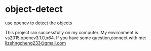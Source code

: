# object-detect
use opencv to detect the objects

This project ran successfully on my computer.
My environment is vs2015,opencv3.1.0,x64.
If you have some question,connect with me:
lizehngcheng233@gmail.com
